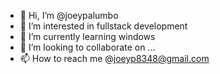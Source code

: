 - 👋 Hi, I’m @joeypalumbo
- 👀 I’m interested in fullstack development
- 🌱 I’m currently learning windows
- 💞️ I’m looking to collaborate on ...
- 📫 How to reach me @joeyp8348@gmail.com

<!---
joeypalumbo/joeypalumbo is a ✨ special ✨ repository because its `README.md` (this file) appears on your GitHub profile.
You can click the Preview link to take a look at your changes.
--->
